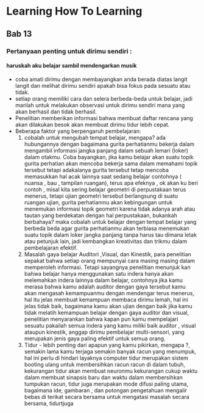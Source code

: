 # Learning How To Learning

## Bab 13
### Pertanyaan penting untuk dirimu sendiri : 
#### haruskah aku belajar sambil mendengarkan musik
- coba amati dirimu dengan membayangkan anda berada diatas langit langit dan melihat dirimu sendiri apakah bisa fokus pada sesuatu atau tidak.
- setiap orang memiliki cara dan selera berbeda-beda untuk belajar, jadi marilah untuk melakukan observasi untuk dirimu sendiri mana yang akan berhasil dan tidak berhasil.
- Penelitian memberikan informasi bahwa membuat daftar rencana yang akan dilakukan besok akan membuat dirimu tidur lebih cepat.
- Beberapa faktor yang berpengaruh pembelajaran:
	1. cobalah untuk mengubah tempat belajar, mengapa? ada 		hubungannya dengan bagaimana gurita perhatianmu bekerja dalam mengambil informasi jangka panjang dalam sebuah lemari (loker) dalam otakmu. Coba bayangkan, jika kamu belajar akan suatu topik gurita perhatian akan mencoba bekerja sama dalam memahami topik tersebut tetapi adakalanya gurita tersebut tetap mencoba memasukkan hal acak lainnya saat sedang belajar contohnya ( nuansa , bau , tampilan ruangan), terus apa efeknya , ok akan ku beri contoh , misal kita sering belajar geometri di perpustakaan terus menerus, tetapi ujian geometri tersebut berlangsung di suatu ruangan ujian, gurita perhatianmu akan kebingungan untuk menemukan informasi topik geometri karena tidak adanya arah atau tautan yang berdekatan dengan hal perpustakaan, bukankah berbahaya? maka cobalah untuk belajar dengan tempat belajar yang berbeda beda agar gurita perhatianmu akan terbiasa menemukan suatu topik dalam loker jangka panjang tanpa harus tau dimana letak atau petunjuk lain, jadi kembangkan kreativitas dan trikmu dalam pembelajaran efektif.
	2. Masalah gaya belajar Auditori ,Visual, dan Kinestik, para penelitian sepakat bahwa setiap orang mempunyai cara masing masing dalam memperoleh informasi. Tetapi sayangnya penelitian menunjuk kan bahwa belajar hanya menggunakan satu indera hanya akan melemahkan indera lainnya dalam belajar, contohnya jika kamu merasa bahwa kamu adalah auditor dengan gaya tersebut kamu akan mengasah kemampuanmu dengan mendengar terus menerus, hal itu jelas membuat kemampuan membaca dirimu lemah, hal ini jelas tidak baik, bagaimana kamu akan ujian dengan baik jika kamu tidak melatih kemampuan belajar dengan gaya auditor dan visual, penelitian menyarankan bahwa kapan pun kamu mempelajari sesuatu pakailah semua indera yang kamu miliki baik auditor , visual ataupun kinestik, anggap dirimu pembelajar  multi-sensori, yang merupakan jenis gaya paling efektif untuk semua orang.
	3. Tidur - lebih penting dari apapun yang kamu pikirkan, mengapa ?, semakin lama kamu terjaga semakin banyak racun yang menumpuk, hal ini perlu di hindari layaknya computer tidur merupakan sistem booting ulang untuk membersihkan racun racun di dalam tubuh, kekurangan tidur akan membuat neuronmu kekurangan cukup waktu dalam membuat sinapsis baru dan waktu dalam membersihkan tumpukan racun, tidur juga merupakan mode difusi paling utama, bagaimana ide, gambaran  , dan potongan pengetahuan mengalir bebas di terikat secara bersama untuk mengatasi masalah secara bersama, tidurtjuga

<!--stackedit_data:
eyJoaXN0b3J5IjpbLTU2MDM0OTY2MywxNjI2MDg3NTgzXX0=
-->